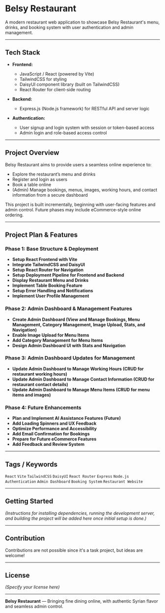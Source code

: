 # Belsy Restaurant

A modern restaurant web application to showcase Belsy Restaurant's menu, drinks, and booking system with user authentication and admin management.

---

## Tech Stack

- **Frontend:**
  - JavaScript / React (powered by Vite)
  - TailwindCSS for styling
  - DaisyUI component library (built on TailwindCSS)
  - React Router for client-side routing

- **Backend:**
  - Express.js (Node.js framework) for RESTful API and server logic

- **Authentication:**
  - User signup and login system with session or token-based access
  - Admin login and role-based access control

---

## Project Overview

Belsy Restaurant aims to provide users a seamless online experience to:

- Explore the restaurant’s menu and drinks
- Register and login as users
- Book a table online
- (Admin) Manage bookings, menus, images, working hours, and contact information from a secure dashboard

This project is built incrementally, beginning with user-facing features and admin control. Future phases may include eCommerce-style online ordering.

---

## Project Plan & Features

### **Phase 1: Base Structure & Deployment**

- **Setup React Frontend with Vite**
- **Integrate TailwindCSS and DaisyUI**
- **Setup React Router for Navigation**
- **Setup Deployment Pipeline for Frontend and Backend**
- **Display Restaurant Menu and Drinks**
- **Implement Table Booking Feature**
- **Setup Error Handling and Notifications**
- **Implement User Profile Management**

### **Phase 2: Admin Dashboard & Management Features**

- **Create Admin Dashboard (View and Manage Bookings, Menu Management, Category Management, Image Upload, Stats, and Navigation)**
- **Enable Image Upload for Menu Items**
- **Add Category Management for Menu Items**
- **Design Admin Dashboard UI with Stats and Navigation**

### **Phase 3: Admin Dashboard Updates for Management**

- **Update Admin Dashboard to Manage Working Hours (CRUD for restaurant working hours)**
- **Update Admin Dashboard to Manage Contact Information (CRUD for restaurant contact details)**
- **Update Admin Dashboard to Manage Menu Items (CRUD for menu items and images)**

### **Phase 4: Future Enhancements**

- **Plan and Implement AI Assistance Features (Future)**
- **Add Loading Spinners and UX Feedback**
- **Optimize Performance and Accessibility**
- **Add Email Confirmation for Bookings**
- **Prepare for Future eCommerce Features**
- **Add Feedback and Review System**

---

## Tags / Keywords

`React` `Vite` `TailwindCSS` `DaisyUI` `React Router` `Express` `Node.js` `Authentication` `Admin Dashboard` `Booking System` `Restaurant Website`

---

## Getting Started

*(Instructions for installing dependencies, running the development server, and building the project will be added here once initial setup is done.)*

---

## Contribution

Contributions are not possible since it's a task project, but ideas are welcome!

---

## License

*(Specify your license here)*

---

**Belsy Restaurant** — Bringing fine dining online, with authentic Syrian flavor and seamless admin control.
